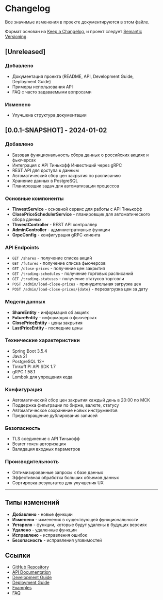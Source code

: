 # Changelog

Все значимые изменения в проекте документируются в этом файле.

Формат основан на [Keep a Changelog](https://keepachangelog.com/ru/1.0.0/),
и проект следует [Semantic Versioning](https://semver.org/lang/ru/).

## [Unreleased]

### Добавлено
- Документация проекта (README, API, Development Guide, Deployment Guide)
- Примеры использования API
- FAQ с часто задаваемыми вопросами

### Изменено
- Улучшена структура документации

## [0.0.1-SNAPSHOT] - 2024-01-02

### Добавлено
- Базовая функциональность сбора данных о российских акциях и фьючерсах
- Интеграция с API Тинькофф Инвестиций через gRPC
- REST API для доступа к данным
- Автоматический сбор цен закрытия по расписанию
- Хранение данных в PostgreSQL
- Планировщик задач для автоматизации процессов

### Основные компоненты
- **TInvestService** - основной сервис для работы с API Тинькофф
- **ClosePriceSchedulerService** - планировщик для автоматического сбора данных
- **TInvestController** - REST API контроллер
- **AdminController** - административные функции
- **GrpcConfig** - конфигурация gRPC клиента

### API Endpoints
- `GET /shares` - получение списка акций
- `GET /futures` - получение списка фьючерсов
- `GET /close-prices` - получение цен закрытия
- `GET /trading-schedules` - получение торговых расписаний
- `GET /trading-statuses` - получение статусов торговли
- `POST /admin/load-close-prices` - принудительная загрузка цен
- `POST /admin/load-close-prices/{date}` - перезагрузка цен за дату

### Модели данных
- **ShareEntity** - информация об акциях
- **FutureEntity** - информация о фьючерсах
- **ClosePriceEntity** - цены закрытия
- **LastPriceEntity** - последние цены

### Технические характеристики
- Spring Boot 3.5.4
- Java 21
- PostgreSQL 12+
- Tinkoff PI API SDK 1.7
- gRPC 1.58.1
- Lombok для упрощения кода

### Конфигурация
- Автоматический сбор цен закрытия каждый день в 20:00 по МСК
- Поддержка фильтрации по бирже, валюте, статусу
- Автоматическое сохранение новых инструментов
- Предотвращение дублирования записей

### Безопасность
- TLS соединение с API Тинькофф
- Bearer токен авторизация
- Валидация входных параметров

### Производительность
- Оптимизированные запросы к базе данных
- Эффективная обработка больших объемов данных
- Сортировка результатов для улучшения UX

---

## Типы изменений

- **Добавлено** - новые функции
- **Изменено** - изменения в существующей функциональности
- **Устарело** - функции, которые будут удалены в будущих версиях
- **Удалено** - удаленные функции
- **Исправлено** - исправления ошибок
- **Безопасность** - исправления уязвимостей

## Ссылки

- [GitHub Repository](https://github.com/your-username/ingestion-service)
- [API Documentation](docs/API.md)
- [Development Guide](docs/DEVELOPMENT.md)
- [Deployment Guide](docs/DEPLOYMENT.md)
- [Examples](docs/EXAMPLES.md)
- [FAQ](docs/FAQ.md)